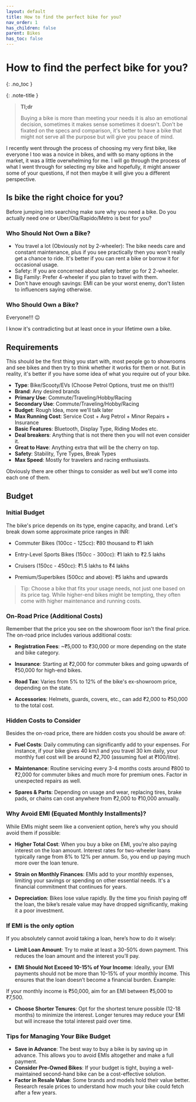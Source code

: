 ```yaml
---
layout: default
title: How to find the perfect bike for you?
nav_order: 1
has_children: false
parent: Bikes
has_toc: false
---
```


# How to find the perfect bike for you?
{: .no_toc }

{: .note-title }
> **Tl;dr**
>
> Buying a bike is more than meeting your needs it is also an emotional decision, sometimes it makes sense sometimes it doesn't. Don't be fixated on the specs and comparison, it's better to have a bike that might not serve all the purpose but will give you peace of mind.

I recently went through the process of choosing my very first bike, like everyone I too was a novice in bikes, and with so many options in the market, it was a little overwhelming for me. I will go through the process of what I went through for selecting my bike and hopefully, it might answer some of your questions, if not then maybe it will give you a different perspective.

## Is bike the right choice for you?

Before jumping into searching make sure why you need a bike. Do you actually need one or Uber/Ola/Rapido/Metro is best for you?

### Who Should Not Own a Bike?

- You travel a lot (Obviously not by 2-wheeler): The bike needs care and constant maintenance, plus if you see practically then you won't really get a chance to ride. It's better if you can rent a bike or borrow it for occasional usage.
- Safety: If you are concerned about safety better go for 2 2-wheeler.
- Big Family: Prefer 4-wheeler if you plan to travel with them.
- Don't have enough savings: EMI can be your worst enemy, don't listen to influencers saying otherwise.

### Who Should Own a Bike?

Everyone!!! 😉

I know it's contradicting but at least once in your lifetime own a bike.

## Requirements

This should be the first thing you start with, most people go to showrooms and see bikes and then try to think whether it works for them or not. But in reality, it's better if you have some idea of what you require out of your bike.

- **Type**: Bike/Scooty/EVs (Choose Petrol Options, trust me on this!!!)
- **Brand**: Any desired brands
- **Primary Use**: Commute/Traveling/Hobby/Racing
- **Secondary Use**: Commute/Traveling/Hobby/Racing
- **Budget**: Rough Idea, more we'll talk later
- **Max Running Cost**: Service Cost + Avg Petrol + Minor Repairs + Insurance
- **Basic Features**: Bluetooth, Display Type, Riding Modes etc.
- **Deal breakers**: Anything that is not there then you will not even consider it.
- **Great to Have**: Anything extra that will be the cherry on top.
- **Safety**: Stability, Tyre Types, Break Types
- **Max Speed**: Mostly for travelers and racing enthusiasts.

Obviously there are other things to consider as well but we'll come into each one of them.

## Budget

### Initial Budget

The bike's price depends on its type, engine capacity, and brand. Let's break down some approximate price ranges in INR:

- Commuter Bikes (100cc - 125cc): ₹80 thousand to ₹1 lakh

- Entry-Level Sports Bikes (150cc - 300cc): ₹1 lakh to ₹2.5 lakhs

- Cruisers (150cc - 450cc): ₹1.5 lakhs to ₹4 lakhs

- Premium/Superbikes (500cc and above): ₹5 lakhs and upwards

> Tip: Choose a bike that fits your usage needs, not just one based on its price tag. While higher-end bikes might be tempting, they often come with higher maintenance and running costs.

### On-Road Price (Additional Costs)

Remember that the price you see on the showroom floor isn't the final price. The on-road price includes various additional costs:

- **Registration Fees**: ~₹5,000 to ₹30,000 or more depending on the state and bike category.

- **Insurance**: Starting at ₹2,000 for commuter bikes and going upwards of ₹50,000 for high-end bikes.

- **Road Tax**: Varies from 5% to 12% of the bike's ex-showroom price, depending on the state.

- **Accessories**: Helmets, guards, covers, etc., can add ₹2,000 to ₹50,000 to the total cost.

### Hidden Costs to Consider

Besides the on-road price, there are hidden costs you should be aware of:

- **Fuel Costs**: Daily commuting can significantly add to your expenses. For instance, if your bike gives 40 km/l and you travel 30 km daily, your monthly fuel cost will be around ₹2,700 (assuming fuel at ₹100/litre).

- **Maintenance**: Routine servicing every 3-4 months costs around ₹800 to ₹2,000 for commuter bikes and much more for premium ones. Factor in unexpected repairs as well.

- **Spares & Parts**: Depending on usage and wear, replacing tires, brake pads, or chains can cost anywhere from ₹2,000 to ₹10,000 annually.

### Why Avoid EMI (Equated Monthly Installments)?

While EMIs might seem like a convenient option, here’s why you should avoid them if possible:

- **Higher Total Cost**: When you buy a bike on EMI, you’re also paying interest on the loan amount. Interest rates for two-wheeler loans typically range from 8% to 12% per annum. So, you end up paying much more over the loan tenure.

- **Strain on Monthly Finances**: EMIs add to your monthly expenses, limiting your savings or spending on other essential needs. It's a financial commitment that continues for years.

- **Depreciation**: Bikes lose value rapidly. By the time you finish paying off the loan, the bike’s resale value may have dropped significantly, making it a poor investment.

### If EMI is the only option

If you absolutely cannot avoid taking a loan, here’s how to do it wisely:

- **Limit Loan Amount**: Try to make at least a 30-50% down payment. This reduces the loan amount and the interest you’ll pay.

- **EMI Should Not Exceed 10-15% of Your Income**: Ideally, your EMI payments should not be more than 10-15% of your monthly income. This ensures that the loan doesn’t become a financial burden.
Example:

If your monthly income is ₹50,000, aim for an EMI between ₹5,000 to ₹7,500.

- **Choose Shorter Tenures**: Opt for the shortest tenure possible (12-18 months) to minimize the interest. Longer tenures may reduce your EMI but will increase the total interest paid over time.


### Tips for Managing Your Bike Budget

- **Save in Advance**: The best way to buy a bike is by saving up in advance. This allows you to avoid EMIs altogether and make a full payment.
- **Consider Pre-Owned Bikes**: If your budget is tight, buying a well-maintained second-hand bike can be a cost-effective solution.
- **Factor in Resale Value**: Some brands and models hold their value better. Research resale prices to understand how much your bike could fetch after a few years.